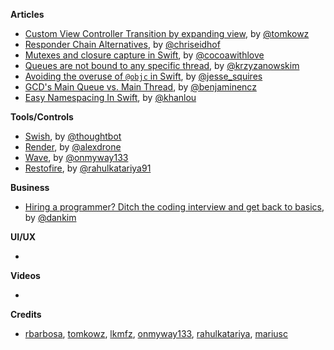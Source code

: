 
**Articles**

* [Custom View Controller Transition by expanding view](http://szulctomasz.com/2016/05/14/ios-custom-view-controller-transtion-by-expanding-view.html), by [@tomkowz](https://twitter.com/tomkowz)
* [Responder Chain Alternatives](http://chris.eidhof.nl/post/responder-chain-alternative/), by [@chriseidhof](https://twitter.com/chriseidhof)
* [Mutexes and closure capture in Swift](http://www.cocoawithlove.com/blog/2016/06/02/threads-and-mutexes.html), by [@cocoawithlove](https://twitter.com/cocoawithlove)
* [Queues are not bound to any specific thread](http://blog.krzyzanowskim.com/2016/06/03/queues-are-not-bound-to-any-specific-thread/), by [@krzyzanowskim](https://twitter.com/krzyzanowskim)
* [Avoiding the overuse of <code>@objc</code> in Swift](http://www.jessesquires.com/avoiding-objc-in-swift/), by [@jesse_squires](https://twitter.com/jesse_squires)
* [GCD's Main Queue vs. Main Thread](http://blog.benjamin-encz.de/post/main-queue-vs-main-thread/), by [@benjaminencz](https://twitter.com/benjaminencz)
* [Easy Namespacing In Swift](http://khanlou.com/2016/06/easy-namespacing-in-swift/), by [@khanlou](https://twitter.com/khanlou)


**Tools/Controls**

* [Swish](https://github.com/thoughtbot/Swish), by [@thoughtbot](https://twitter.com/thoughtbot)
* [Render](https://github.com/alexdrone/Render), by [@alexdrone](https://twitter.com/alexdrone)
* [Wave](https://github.com/onmyway133/Wave), by [@onmyway133](https://twitter.com/onmyway133)
* [Restofire](https://github.com/Restofire/Restofire), by [@rahulkatariya91](https://twitter.com/rahulkatariya91)

**Business**

* [Hiring a programmer? Ditch the coding interview and get back to basics](https://m.signalvnoise.com/hiring-a-programmer-ditch-the-coding-interview-and-get-back-to-basics-f5c43e369eaf), by [@dankim](https://twitter.com/dankim)

**UI/UX**

*

**Videos**

*

**Credits**

* [rbarbosa](https://github.com/rbarbosa), [tomkowz](https://github.com/tomkowz), [lkmfz](https://github.com/lkmfz), [onmyway133](https://github.com/onmyway133), [rahulkatariya](https://github.com/rahulkatariya), [mariusc](https://github.com/mariusc)
